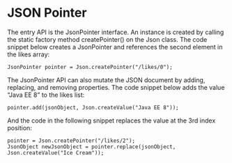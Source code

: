 # JSON Pointer

The entry API is the JsonPointer interface. An instance is created by calling the static factory method createPointer() on the Json class. The code snippet below creates a JsonPointer and references the second element in the likes array:
```
JsonPointer pointer = Json.createPointer("/likes/0");
```
The JsonPointer API can also mutate the JSON document by adding, replacing, and removing properties. The code snippet below adds the value “Java EE 8” to the likes list:
```
pointer.add(jsonObject, Json.createValue("Java EE 8"));
```
And the code in the following snippet replaces the value at the 3rd index position:
```
pointer = Json.createPointer("/likes/2");
JsonObject newJsonObject = pointer.replace(jsonObject, Json.createValue("Ice Cream"));
```
